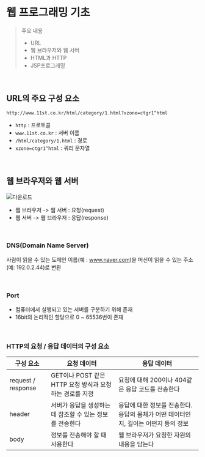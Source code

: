 # 웹 프로그래밍 기초
> 주요 내용
> - URL
> - 웹 브라우저와 웹 서버
> - HTML과 HTTP
> - JSP프로그래밍

<br>

## URL의 주요 구성 요소
```
http://www.11st.co.kr/html/category/1.html?xzone=ctgr1^html
```
- `http` : 프로토콜
- `www.11st.co.kr` : 서버 이름
- `/html/category/1.html` : 경로
- `xzone=ctgr1^html` : 쿼리 문자열

<br>

## 웹 브라우저와 웹 서버
![다운로드](https://user-images.githubusercontent.com/103838236/188817052-15aab2ca-2dae-48b7-9bd5-7e73a439ce05.png)

- 웹 브라우저 -> 웹 서버 : 요청(request)
- 웹 서버 -> 웹 브라우저 : 응답(response)

<br>

### DNS(Domain Name Server)
사람이 읽을 수 있는 도메인 이름(예 : www.naver.com)을 머신이 읽을 수 있는 주소(예: 192.0.2.44)로 변환

<br>

### Port
- 컴퓨터에서 실행되고 있는 서버를 구분하기 위해 존재
- 16bit의 논리적인 할당으로 0 ~ 65536번이 존재

<br>

### HTTP의 요청 / 응답 데이터의 구성 요소
| 구성 요소 | 요청 데이터 | 응답 데이터 |
| ------- | --------- | -------- |
| request / response | GET이나 POST 같은 HTTP 요청 방식과 요청하는 경로를 지정 | 요청에 대해 200이나 404같은 응답 코드를 전송한다 |
| header | 서버가 응답을 생성하는데 참조할 수 있는 정보를 전송한다 | 응답에 대한 정보를 전송한다. 응답의 몸체가 어떤 데이터인지, 길이는 어떤지 등의 정보 |
| body | 정보를 전송해야 할 때 사용한다 | 웹 브라우저가 요청한 자원의 내용을 담는다 |

<br>



